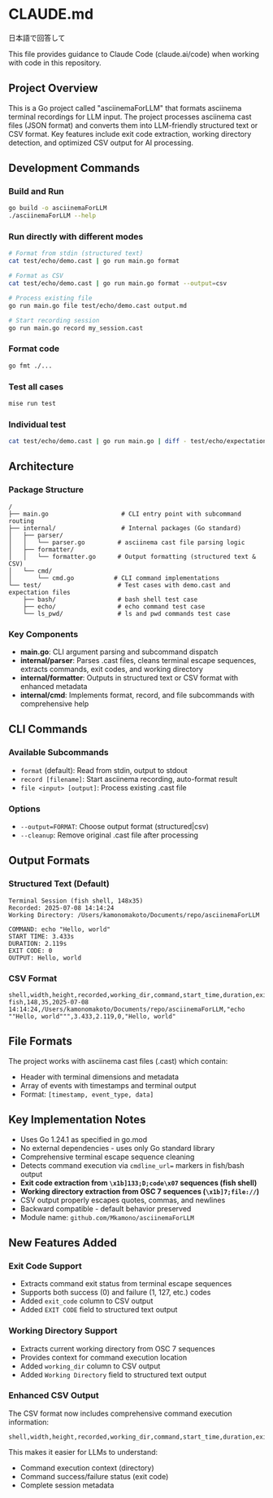 # CLAUDE.md
日本語で回答して

This file provides guidance to Claude Code (claude.ai/code) when working with code in this repository.

## Project Overview

This is a Go project called "asciinemaForLLM" that formats asciinema terminal recordings for LLM input. The project processes asciinema cast files (JSON format) and converts them into LLM-friendly structured text or CSV format. Key features include exit code extraction, working directory detection, and optimized CSV output for AI processing.

## Development Commands

### Build and Run
```bash
go build -o asciinemaForLLM
./asciinemaForLLM --help
```

### Run directly with different modes
```bash
# Format from stdin (structured text)
cat test/echo/demo.cast | go run main.go format

# Format as CSV
cat test/echo/demo.cast | go run main.go format --output=csv

# Process existing file
go run main.go file test/echo/demo.cast output.md

# Start recording session
go run main.go record my_session.cast
```

### Format code
```bash
go fmt ./...
```

### Test all cases
```bash
mise run test
```

### Individual test
```bash
cat test/echo/demo.cast | go run main.go | diff - test/echo/expectation
```

## Architecture

### Package Structure
```
/
├── main.go                    # CLI entry point with subcommand routing
├── internal/                  # Internal packages (Go standard)
│   ├── parser/
│   │   └── parser.go         # asciinema cast file parsing logic
│   ├── formatter/
│   │   └── formatter.go      # Output formatting (structured text & CSV)
│   └── cmd/
│       └── cmd.go           # CLI command implementations
└── test/                     # Test cases with demo.cast and expectation files
    ├── bash/                 # bash shell test case
    ├── echo/                 # echo command test case
    └── ls_pwd/               # ls and pwd commands test case
```

### Key Components
- **main.go**: CLI argument parsing and subcommand dispatch
- **internal/parser**: Parses .cast files, cleans terminal escape sequences, extracts commands, exit codes, and working directory
- **internal/formatter**: Outputs in structured text or CSV format with enhanced metadata
- **internal/cmd**: Implements format, record, and file subcommands with comprehensive help

## CLI Commands

### Available Subcommands
- `format` (default): Read from stdin, output to stdout
- `record [filename]`: Start asciinema recording, auto-format result
- `file <input> [output]`: Process existing .cast file

### Options
- `--output=FORMAT`: Choose output format (structured|csv)
- `--cleanup`: Remove original .cast file after processing

## Output Formats

### Structured Text (Default)
```
Terminal Session (fish shell, 148x35)
Recorded: 2025-07-08 14:14:24
Working Directory: /Users/kamonomakoto/Documents/repo/asciinemaForLLM

COMMAND: echo "Hello, world"
START TIME: 3.433s
DURATION: 2.119s
EXIT CODE: 0
OUTPUT: Hello, world
```

### CSV Format
```csv
shell,width,height,recorded,working_dir,command,start_time,duration,exit_code,output
fish,148,35,2025-07-08 14:14:24,/Users/kamonomakoto/Documents/repo/asciinemaForLLM,"echo ""Hello, world""",3.433,2.119,0,"Hello, world"
```

## File Formats

The project works with asciinema cast files (.cast) which contain:
- Header with terminal dimensions and metadata
- Array of events with timestamps and terminal output
- Format: `[timestamp, event_type, data]`

## Key Implementation Notes

- Uses Go 1.24.1 as specified in go.mod
- No external dependencies - uses only Go standard library
- Comprehensive terminal escape sequence cleaning
- Detects command execution via `cmdline_url=` markers in fish/bash output
- **Exit code extraction from `\x1b]133;D;code\x07` sequences (fish shell)**
- **Working directory extraction from OSC 7 sequences (`\x1b]7;file://`)**
- CSV output properly escapes quotes, commas, and newlines
- Backward compatible - default behavior preserved
- Module name: `github.com/Mkamono/asciinemaForLLM`

## New Features Added

### Exit Code Support
- Extracts command exit status from terminal escape sequences
- Supports both success (0) and failure (1, 127, etc.) codes
- Added `exit_code` column to CSV output
- Added `EXIT CODE` field to structured text output

### Working Directory Support
- Extracts current working directory from OSC 7 sequences
- Provides context for command execution location
- Added `working_dir` column to CSV output
- Added `Working Directory` field to structured text output

### Enhanced CSV Output
The CSV format now includes comprehensive command execution information:
```csv
shell,width,height,recorded,working_dir,command,start_time,duration,exit_code,output
```

This makes it easier for LLMs to understand:
- Command execution context (directory)
- Command success/failure status (exit code)
- Complete session metadata
